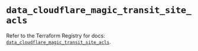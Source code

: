 # `data_cloudflare_magic_transit_site_acls`

Refer to the Terraform Registry for docs: [`data_cloudflare_magic_transit_site_acls`](https://registry.terraform.io/providers/cloudflare/cloudflare/5.10.0/docs/data-sources/magic_transit_site_acls).
